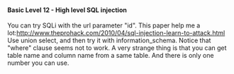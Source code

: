 #### Basic Level 12 - High level SQL injection

You can try SQLi with the url parameter "id".
This paper help me a lot:<http://www.theprohack.com/2010/04/sql-injection-learn-to-attack.html>
Use union select, and then try it with information_schema. 
Notice that "where" clause seems not to work.
A very strange thing is that you can get table name and column name from a same table.
And there is only one number you can use.
